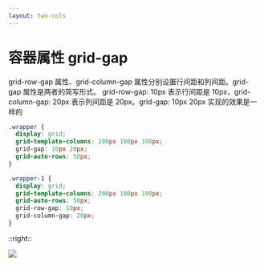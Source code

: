 ```yaml
---
layout: two-cols
---
```


# 容器属性 grid-gap

grid-row-gap 属性、grid-column-gap 属性分别设置行间距和列间距。grid-gap 属性是两者的简写形式。
grid-row-gap: 10px 表示行间距是 10px，grid-column-gap: 20px 表示列间距是 20px。grid-gap: 10px 20px 实现的效果是一样的
<br>

```css {|4}
.wrapper {
  display: grid;
  grid-template-columns: 200px 100px 100px;
  grid-gap: 10px 20px;
  grid-auto-rows: 50px;
}
```

```css {|5|6}
.wrapper-1 {
  display: grid;
  grid-template-columns: 200px 100px 100px;
  grid-auto-rows: 50px;
  grid-row-gap: 10px;
  grid-column-gap: 20px;
}
```

::right::

<img src="/1.png" class="mt-40 rounded shadow" />

